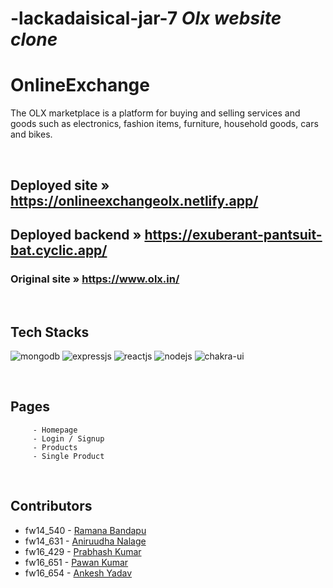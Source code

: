 # -lackadaisical-jar-7  _Olx website clone_

# **OnlineExchange**

The OLX marketplace is a platform for buying and selling services and goods such as electronics, fashion items, furniture, household goods, cars and bikes.



<br/>

## Deployed site » https://onlineexchangeolx.netlify.app/
## Deployed backend » https://exuberant-pantsuit-bat.cyclic.app/
### Original site » https://www.olx.in/
<br />



## Tech Stacks
<p>
         <img src="https://img.shields.io/badge/MongoDB-14aa53?style=for-the-badge&logo=mongodb&logoColor=white" alt="mongodb"/>
         <img src="https://img.shields.io/badge/Express.js-000000?style=for-the-badge&logo=express&logoColor=white" alt="expressjs"/>
         <img src="https://img.shields.io/badge/React-282c34?style=for-the-badge&logo=react&logoColor=61DAFB" alt="reactjs" />
         <img src="https://img.shields.io/badge/Node.js-70a760?style=for-the-badge&logo=nodedotjs&logoColor=white" alt="nodejs" />
         <img src="https://img.shields.io/badge/Chakra%20UI-27bdb1?style=for-the-badge&logo=chakraui&logoColor=white" alt="chakra-ui" />
</p>

<br/>

## Pages

         - Homepage
         - Login / Signup
         - Products
         - Single Product

<br/>


## Contributors

- fw14_540 - <a href="https://github.com/ramanabandapu"> Ramana Bandapu </a>
- fw14_631 - <a href="https://github.com/Aniruddha8787"> Aniruudha Nalage </a>
- fw16_429  - <a href="https://github.com/prabhash1475"> Prabhash Kumar </a>
- fw16_651 - <a href="https://github.com/rajpawanku"> Pawan Kumar </a>         
- fw16_654 - <a href="https://github.com/ankesh1111"> Ankesh Yadav </a>








